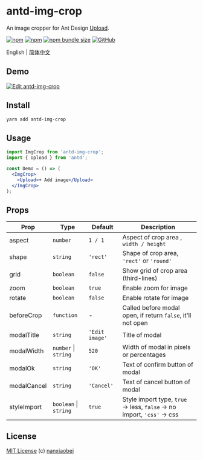 # antd-img-crop

An image cropper for Ant Design [Upload](https://ant.design/components/upload/).

[![npm](https://img.shields.io/npm/v/antd-img-crop.svg?style=flat-square)](https://www.npmjs.com/package/antd-img-crop)
[![npm](https://img.shields.io/npm/dt/antd-img-crop?style=flat-square)](https://www.npmtrends.com/antd-img-crop)
[![npm bundle size](https://img.shields.io/bundlephobia/minzip/antd-img-crop?style=flat-square)](https://bundlephobia.com/result?p=antd-img-crop)
[![GitHub](https://img.shields.io/github/license/nanxiaobei/antd-img-crop?style=flat-square)](https://github.com/nanxiaobei/antd-img-crop/blob/master/LICENSE)

English | [简体中文](./README.zh-CN.md)

## Demo

[![Edit antd-img-crop](https://codesandbox.io/static/img/play-codesandbox.svg)](https://codesandbox.io/s/antd-img-crop-4qoom5p9x4?fontsize=14)

## Install

```sh
yarn add antd-img-crop
```

## Usage

```jsx harmony
import ImgCrop from 'antd-img-crop';
import { Upload } from 'antd';

const Demo = () => (
  <ImgCrop>
    <Upload>+ Add image</Upload>
  </ImgCrop>
);
```

## Props

| Prop        | Type                  | Default        | Description                                                          |
| ----------- | --------------------- | -------------- | -------------------------------------------------------------------- |
| aspect      | `number`              | `1 / 1`        | Aspect of crop area , `width / height`                               |
| shape       | `string`              | `'rect'`       | Shape of crop area, `'rect'` or `'round'`                            |
| grid        | `boolean`             | `false`        | Show grid of crop area (third-lines)                                 |
| zoom        | `boolean`             | `true`         | Enable zoom for image                                                |
| rotate      | `boolean`             | `false`        | Enable rotate for image                                              |
| beforeCrop  | `function`            | -              | Called before modal open, if return `false`, it'll not open          |
| modalTitle  | `string`              | `'Edit image'` | Title of modal                                                       |
| modalWidth  | `number` \| `string`  | `520`          | Width of modal in pixels or percentages                              |
| modalOk     | `string`              | `'OK'`         | Text of confirm button of modal                                      |
| modalCancel | `string`              | `'Cancel'`     | Text of cancel button of modal                                       |
| styleImport | `boolean` \| `string` | `true`         | Style import type, `true` → less, `false` → no import, `'css'` → css |

## License

[MIT License](https://github.com/nanxiaobei/antd-img-crop/blob/master/LICENSE) (c) [nanxiaobei](https://mrlee.me/)
